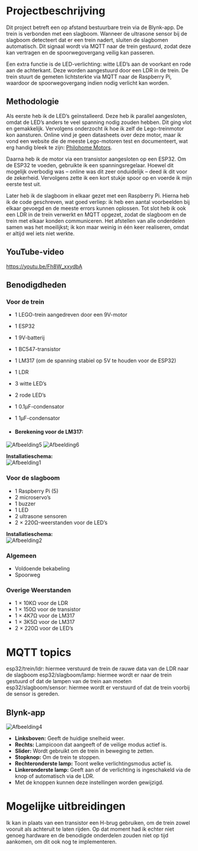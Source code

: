 # Projectbeschrijving

Dit project betreft een op afstand bestuurbare trein via de Blynk-app. De trein is verbonden met een slagboom. Wanneer de ultrasone sensor bij de slagboom detecteert dat er een trein nadert, sluiten de slagbomen automatisch. Dit signaal wordt via MQTT naar de trein gestuurd, zodat deze kan vertragen en de spoorwegovergang veilig kan passeren.

Een extra functie is de LED-verlichting: witte LED’s aan de voorkant en rode aan de achterkant. Deze worden aangestuurd door een LDR in de trein. De trein stuurt de gemeten lichtsterkte via MQTT naar de Raspberry Pi, waardoor de spoorwegovergang indien nodig verlicht kan worden.

## Methodologie

Als eerste heb ik de LED’s geïnstalleerd. Deze heb ik parallel aangesloten, omdat de LED’s anders te veel spanning nodig zouden hebben. Dit ging vlot en gemakkelijk. Vervolgens onderzocht ik hoe ik zelf de Lego-treinmotor kon aansturen. Online vind je geen datasheets over deze motor, maar ik vond een website die de meeste Lego-motoren test en documenteert, wat erg handig bleek te zijn: [Philohome Motors](https://www.philohome.com/motors/motorcomp.htm).

Daarna heb ik de motor via een transistor aangesloten op een ESP32. Om de ESP32 te voeden, gebruikte ik een spanningsregelaar. Hoewel dit mogelijk overbodig was – online was dit zeer onduidelijk – deed ik dit voor de zekerheid. Vervolgens zette ik een kort stukje spoor op en voerde ik mijn eerste test uit.

Later heb ik de slagboom in elkaar gezet met een Raspberry Pi. Hierna heb ik de code geschreven, wat goed verliep: ik heb een aantal voorbeelden bij elkaar gevoegd en de meeste errors kunnen oplossen. Tot slot heb ik ook een LDR in de trein verwerkt en MQTT opgezet, zodat de slagboom en de trein met elkaar konden communiceren. Het afstellen van alle onderdelen samen was het moeilijkst; ik kon maar weinig in één keer realiseren, omdat er altijd wel iets niet werkte.

## YouTube-video

https://youtu.be/Fh8W_xxydbA

## Benodigdheden

### Voor de trein

- 1 LEGO-trein aangedreven door een 9V-motor
- 1 ESP32
- 1 9V-batterij
- 1 BC547-transistor
- 1 LM317 (om de spanning stabiel op 5V te houden voor de ESP32)
- 1 LDR
- 3 witte LED’s
- 2 rode LED’s
- 1 0.1µF-condensator
- 1 1µF-condensator

- #### Berekening voor de LM317:
![Afbeelding5](https://github.com/user-attachments/assets/de749cce-fd42-481f-9227-e17026dd67f0)
![Afbeelding6](https://github.com/user-attachments/assets/9024e3d5-a93e-41ae-a8d3-74ec9fe70265)

**Installatieschema:**  
![Afbeelding1](https://github.com/user-attachments/assets/280502ff-5222-44b1-aa33-a41e6af3328c)

### Voor de slagboom

- 1 Raspberry Pi (5)
- 2 microservo’s
- 1 buzzer
- 1 LED
- 2 ultrasone sensoren
- 2 × 220Ω-weerstanden voor de LED’s

**Installatieschema:**  
![Afbeelding2](https://github.com/user-attachments/assets/97527deb-a451-4083-9abf-535014a7d9de)

### Algemeen

- Voldoende bekabeling
- Spoorweg

### Overige Weerstanden

- 1 × 10KΩ voor de LDR 
- 1 × 150Ω voor de transistor
- 1 × 4K7Ω voor de LM317
- 1 × 3K5Ω voor de LM317
- 2 × 220Ω voor de LED’s

# MQTT topics

esp32/trein/ldr: hiermee verstuurd de trein de rauwe data van de LDR naar de slagboom 
esp32/slagboom/lamp: hiermee wordt er naar de trein gestuurd of dat de lampen van de trein aan moeten
esp32/slagboom/sensor: hiermee wordt er verstuurd of dat de trein voorbij de sensor is gereden. 


## Blynk-app

![Afbeelding4](https://github.com/user-attachments/assets/f01737ed-76aa-479e-a961-ed1bea47fae9)

- **Linksboven:** Geeft de huidige snelheid weer.
- **Rechts:** Lampicoon dat aangeeft of de veilige modus actief is.
- **Slider:** Wordt gebruikt om de trein in beweging te zetten.
- **Stopknop:** Om de trein te stoppen.
- **Rechteronderste lamp:** Toont welke verlichtingsmodus actief is.
- **Linkeronderste lamp:** Geeft aan of de verlichting is ingeschakeld via de knop of automatisch via de LDR.
- Met de knoppen kunnen deze instellingen worden gewijzigd.

# Mogelijke uitbreidingen
Ik kan in plaats van een transistor een H-brug gebruiken, om de trein zowel vooruit als achteruit te laten rijden. Op dat moment had ik echter niet genoeg hardware en de benodigde onderdelen zouden niet op tijd aankomen, om dit ook nog te implementeren.

